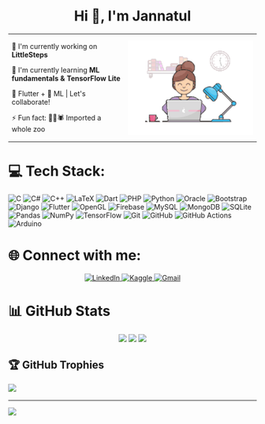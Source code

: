 <h1 align="center">Hi 👋, I'm Jannatul</h1>

<!--
**jannatulferdous2730/jannatulferdous2730** is a ✨ _special_ ✨ repository because its `README.md` (this file) appears on your GitHub profile.

Here are some ideas to get you started:

- 🔭 I’m currently working on ...
- 🌱 I’m currently learning ...
- 👯 I’m looking to collaborate on ...
- 🤔 I’m looking for help with ...
- 💬 Ask me about ...
- 📫 How to reach me: ...
- 😄 Pronouns: ...
- ⚡ Fun fact: ...

🔭 I’m currently working on [LittleSteps](https://github.com/jannatulferdous2730/LittleSteps)

🌱 I’m currently learning ML fundamentals & TensorFlow Lite.

📱 Flutter + 🤖 ML | Let's collaborate!

⚡ Fun fact 🐍💼🕷️ – Imported a whole zoo

-->

<table align="center">
<tr border="none">
<td width="35%" align="left" valign="top">
  
🔭 I'm currently working on **LittleSteps**  

🌱 I'm currently learning **ML fundamentals & TensorFlow Lite**  

📱 Flutter + 🤖 ML | Let's collaborate!  

⚡ Fun fact: 🐍💼🕷️ Imported a whole zoo  

</td>
<td width="40%" align="center" valign="middle">

<img align="center" alt="Coding" width="300" src="https://github.com/jannatulferdous2730/jannatulferdous2730/blob/main/coding-girl.gif?raw=true">

</td>
</tr>
</table>


 # 💻 Tech Stack:
![C](https://img.shields.io/badge/c-%2300599C.svg?style=for-the-badge&logo=c&logoColor=white) 
![C#](https://img.shields.io/badge/c%23-%23239120.svg?style=for-the-badge&logo=csharp&logoColor=white) 
![C++](https://img.shields.io/badge/c++-%2300599C.svg?style=for-the-badge&logo=c%2B%2B&logoColor=white) 
![LaTeX](https://img.shields.io/badge/latex-%23008080.svg?style=for-the-badge&logo=latex&logoColor=white) 
![Dart](https://img.shields.io/badge/dart-%230175C2.svg?style=for-the-badge&logo=dart&logoColor=white) 
![PHP](https://img.shields.io/badge/php-%23777BB4.svg?style=for-the-badge&logo=php&logoColor=white) 
![Python](https://img.shields.io/badge/python-3670A0?style=for-the-badge&logo=python&logoColor=ffdd54) 
![Oracle](https://img.shields.io/badge/Oracle-F80000?style=for-the-badge&logo=oracle&logoColor=white) 
![Bootstrap](https://img.shields.io/badge/bootstrap-%238511FA.svg?style=for-the-badge&logo=bootstrap&logoColor=white) 
![Django](https://img.shields.io/badge/django-%23092E20.svg?style=for-the-badge&logo=django&logoColor=white) 
![Flutter](https://img.shields.io/badge/Flutter-%2302569B.svg?style=for-the-badge&logo=Flutter&logoColor=white) 
![OpenGL](https://img.shields.io/badge/OpenGL-%23FFFFFF.svg?style=for-the-badge&logo=opengl) 
![Firebase](https://img.shields.io/badge/firebase-%23039BE5.svg?style=for-the-badge&logo=firebase) 
![MySQL](https://img.shields.io/badge/mysql-%2300f.svg?style=for-the-badge&logo=mysql&logoColor=white) 
![MongoDB](https://img.shields.io/badge/MongoDB-%234ea94b.svg?style=for-the-badge&logo=mongodb&logoColor=white) 
![SQLite](https://img.shields.io/badge/sqlite-%2307405e.svg?style=for-the-badge&logo=sqlite&logoColor=white) 
![Pandas](https://img.shields.io/badge/pandas-%23150458.svg?style=for-the-badge&logo=pandas&logoColor=white) 
![NumPy](https://img.shields.io/badge/numpy-%23013243.svg?style=for-the-badge&logo=numpy&logoColor=white) 
![TensorFlow](https://img.shields.io/badge/TensorFlow-%23FF6F00.svg?style=for-the-badge&logo=TensorFlow&logoColor=white) 
![Git](https://img.shields.io/badge/git-%23F05033.svg?style=for-the-badge&logo=git&logoColor=white) 
![GitHub](https://img.shields.io/badge/github-%23121011.svg?style=for-the-badge&logo=github&logoColor=white) 
![GitHub Actions](https://img.shields.io/badge/github%20actions-%232671E5.svg?style=for-the-badge&logo=githubactions&logoColor=white) 
![Arduino](https://img.shields.io/badge/-Arduino-00979D?style=for-the-badge&logo=Arduino&logoColor=white)

# 🌐 Connect with me:
<p align="center">
  <!-- LinkedIn -->
  <a href="https://linkedin.com/in/jannatul2730" target="_blank">
    <img src="https://img.shields.io/badge/-LinkedIn-0A66C2?style=for-the-badge&logo=linkedin&logoColor=white" alt="LinkedIn"/>
  </a>
  
  <!-- Kaggle -->
  <a href="https://www.kaggle.com/jannatulferdousmeher" target="_blank">
    <img src="https://img.shields.io/badge/-Kaggle-20BEFF?style=for-the-badge&logo=kaggle&logoColor=white" alt="Kaggle"/>
  </a>
  
  <!-- Gmail -->
  <a href="mailto:jannatulferdous.2730@gmail.com" target="_blank">
    <img src="https://img.shields.io/badge/-Gmail-EA4335?style=for-the-badge&logo=gmail&logoColor=white" alt="Gmail"/>
  </a>
</p>


# 📊 GitHub Stats

<div align="center">
  
  <!-- Main Stats Card -->
  <img height="180em" src="https://github-readme-stats.vercel.app/api?username=jannatulferdous2730&theme=dark&hide_border=false&include_all_commits=true&count_private=true&show_icons=true" />
  
  <!-- Streak and Languages Side-by-Side -->
  <img height="180em" src="https://nirzak-streak-stats.vercel.app/?user=jannatulferdous2730&theme=dark&hide_border=false" />
  <img height="180em" src="https://github-readme-stats.vercel.app/api/top-langs/?username=jannatulferdous2730&theme=dark&hide_border=false&layout=compact" />
  
</div>

## 🏆 GitHub Trophies
![](https://github-profile-trophy.vercel.app/?username=jannatulferdous2730&theme=onedark&no-frame=false&no-bg=false&margin-w=4)

---
[![](https://visitcount.itsvg.in/api?id=jannatulferdous2730&icon=5&color=0)](https://visitcount.itsvg.in)

